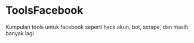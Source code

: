 # ToolsFacebook
Kumpulan tools untuk facebook seperti hack akun, bot, scrape, dan masih banyak lagi
